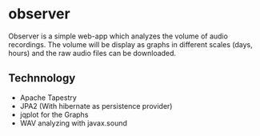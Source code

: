 observer
========

Observer is a simple web-app which analyzes the volume of audio recordings.
The volume will be display as graphs in different scales (days, hours) and the raw audio files can be downloaded.

Technnology
-----------
 * Apache Tapestry
 * JPA2 (With hibernate as persistence provider)
 * jqplot for the Graphs
 * WAV analyzing with javax.sound
